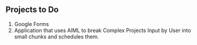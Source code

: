 <h2> Projects to Do </h2>
<ol>
  <li> Google Forms </li>
  <li> Application that uses AIML to break Complex Projects Input by User into small chunks and schedules them. </li>
</ol>
